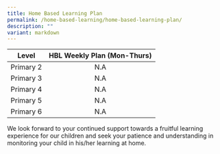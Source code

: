 ```yaml
---
title: Home Based Learning Plan
permalink: /home-based-learning/home-based-learning-plan/
description: ""
variant: markdown
---
```

|   Level   |HBL Weekly Plan (Mon-Thurs) |
|:---------:|:---------------------------:|
| Primary 2 |    N.A   |
| Primary 3 |             N.A             |
| Primary 4 |             N.A             |
| Primary 5 |             N.A             |
| Primary 6 |              N.A            |

We look forward to your continued support towards a fruitful learning experience for our children and seek your patience and understanding in monitoring your child in his/her learning at home.